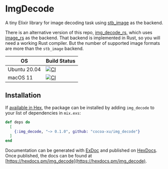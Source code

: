 # ImgDecode

A tiny Elixir library for image decoding task using [stb_image](https://github.com/nothings/stb/blob/master/stb_image.h) as the backend.

There is an alternative version of this repo, [img_decode_rs](https://github.com/cocoa-xu/img_decode_rs), which uses [image_rs](https://github.com/image-rs/image) as the backend. 
That backend is implemented in Rust, so you will need a working Rust compiler. But the number of supported image formats are more than the `stb_image` backend.

| OS               | Build Status |
|------------------|--------------|
| Ubuntu 20.04     | [![CI](https://github.com/cocoa-xu/img_decode/actions/workflows/linux.yml/badge.svg)](https://github.com/cocoa-xu/img_decode/actions/workflows/linux.yml) |
| macOS 11         | [![CI](https://github.com/cocoa-xu/img_decode/actions/workflows/macos.yml/badge.svg)](https://github.com/cocoa-xu/img_decode/actions/workflows/macos.yml) |

## Installation

If [available in Hex](https://hex.pm/docs/publish), the package can be installed
by adding `img_decode` to your list of dependencies in `mix.exs`:

```elixir
def deps do
  [
    {:img_decode, "~> 0.1.0", github: "cocoa-xu/img_decode"}
  ]
end
```

Documentation can be generated with [ExDoc](https://github.com/elixir-lang/ex_doc)
and published on [HexDocs](https://hexdocs.pm). Once published, the docs can
be found at [https://hexdocs.pm/img_decode](https://hexdocs.pm/img_decode).

